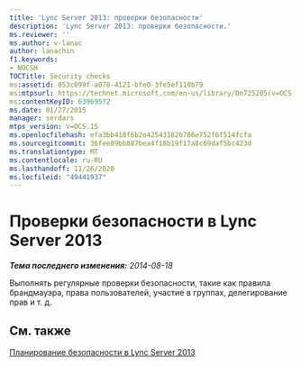 ```yaml
---
title: 'Lync Server 2013: проверки безопасности'
description: 'Lync Server 2013: проверки безопасности.'
ms.reviewer: ''
ms.author: v-lanac
author: lanachin
f1.keywords:
- NOCSH
TOCTitle: Security checks
ms:assetid: 053c099f-a078-4121-bfe0-3fe5ef110b79
ms:mtpsurl: https://technet.microsoft.com/en-us/library/Dn725205(v=OCS.15)
ms:contentKeyID: 63969572
ms.date: 01/27/2015
manager: serdars
mtps_version: v=OCS.15
ms.openlocfilehash: efa3bb418f6b2e425431826786e752f6f514fcfa
ms.sourcegitcommit: 36fee89bb887bea4f18b19f17a8c69daf5bc423d
ms.translationtype: MT
ms.contentlocale: ru-RU
ms.lasthandoff: 11/26/2020
ms.locfileid: "49441937"
---
```

# <a name="security-checks-in-lync-server-2013"></a>Проверки безопасности в Lync Server 2013

<div data-xmlns="http://www.w3.org/1999/xhtml">

<div class="topic" data-xmlns="http://www.w3.org/1999/xhtml" data-msxsl="urn:schemas-microsoft-com:xslt" data-cs="https://msdn.microsoft.com/">

<div data-asp="https://msdn2.microsoft.com/asp">



</div>

<div id="mainSection">

<div id="mainBody">

<span> </span>

_**Тема последнего изменения:** 2014-08-18_

Выполнять регулярные проверки безопасности, такие как правила брандмауэра, права пользователей, участие в группах, делегирование прав и т. д.

<div>

## <a name="see-also"></a>См. также


[Планирование безопасности в Lync Server 2013](lync-server-2013-planning-for-security.md)  
  

</div>

</div>

<span> </span>

</div>

</div>

</div>

